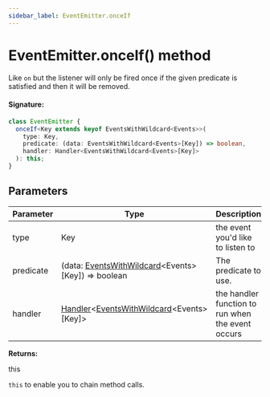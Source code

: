 ```yaml
---
sidebar_label: EventEmitter.onceIf
---
```


# EventEmitter.onceIf() method

Like `on` but the listener will only be fired once if the given predicate is satisfied and then it will be removed.

#### Signature:

```typescript
class EventEmitter {
  onceIf<Key extends keyof EventsWithWildcard<Events>>(
    type: Key,
    predicate: (data: EventsWithWildcard<Events>[Key]) => boolean,
    handler: Handler<EventsWithWildcard<Events>[Key]>
  ): this;
}
```

## Parameters

| Parameter | Type                                                                                                                  | Description                                       |
| --------- | --------------------------------------------------------------------------------------------------------------------- | ------------------------------------------------- |
| type      | Key                                                                                                                   | the event you'd like to listen to                 |
| predicate | (data: [EventsWithWildcard](./puppeteer.eventswithwildcard.md)&lt;Events&gt;\[Key\]) =&gt; boolean                    | The predicate to use.                             |
| handler   | [Handler](./puppeteer.handler.md)&lt;[EventsWithWildcard](./puppeteer.eventswithwildcard.md)&lt;Events&gt;\[Key\]&gt; | the handler function to run when the event occurs |

**Returns:**

this

`this` to enable you to chain method calls.
